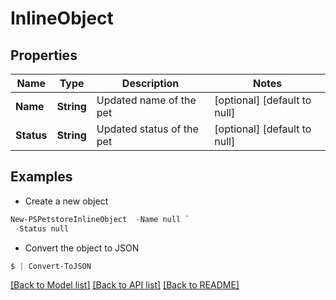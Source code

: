 # InlineObject
## Properties

Name | Type | Description | Notes
------------ | ------------- | ------------- | -------------
**Name** | **String** | Updated name of the pet | [optional] [default to null]
**Status** | **String** | Updated status of the pet | [optional] [default to null]

## Examples

- Create a new object
```powershell
New-PSPetstoreInlineObject  -Name null `
 -Status null
```

- Convert the object to JSON
```powershell
$ | Convert-ToJSON
```


[[Back to Model list]](../README.md#documentation-for-models) [[Back to API list]](../README.md#documentation-for-api-endpoints) [[Back to README]](../README.md)


